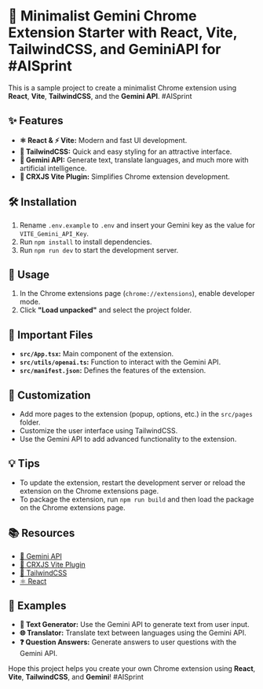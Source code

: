 # 🚀 Minimalist Gemini Chrome Extension Starter with React, Vite, TailwindCSS, and GeminiAPI for #AISprint

This is a sample project to create a minimalist Chrome extension using **React**, **Vite**, **TailwindCSS**, and the **Gemini API**. #AISprint

## ✨ Features

- **⚛️ React & ⚡ Vite:** Modern and fast UI development.
- **🎨 TailwindCSS:** Quick and easy styling for an attractive interface.
- **🔮 Gemini API:** Generate text, translate languages, and much more with artificial intelligence.
- **🔌 CRXJS Vite Plugin:** Simplifies Chrome extension development.

## 🛠️ Installation

1. Rename `.env.example` to `.env` and insert your Gemini key as the value for `VITE_Gemini_API_Key`.
2. Run `npm install` to install dependencies.
3. Run `npm run dev` to start the development server.

## 🚀 Usage

1. In the Chrome extensions page (`chrome://extensions`), enable developer mode.
2. Click **"Load unpacked"** and select the project folder.

## 📁 Important Files

- **`src/App.tsx`:** Main component of the extension.
- **`src/utils/openai.ts`:** Function to interact with the Gemini API.
- **`src/manifest.json`:** Defines the features of the extension.

## 🎨 Customization

- Add more pages to the extension (popup, options, etc.) in the `src/pages` folder.
- Customize the user interface using TailwindCSS.
- Use the Gemini API to add advanced functionality to the extension.

## 💡 Tips

- To update the extension, restart the development server or reload the extension on the Chrome extensions page.
- To package the extension, run `npm run build` and then load the package on the Chrome extensions page.

## 📚 Resources

- [🔮 Gemini API](https://platform.openai.com/docs/api-reference)
- [🔌 CRXJS Vite Plugin](https://crxjs.dev/vite-plugin/)
- [🎨 TailwindCSS](https://tailwindcss.com/)
- [⚛️ React](https://reactjs.org/)

## 🌟 Examples

- **📝 Text Generator:** Use the Gemini API to generate text from user input.
- **🌐 Translator:** Translate text between languages using the Gemini API.
- **❓ Question Answers:** Generate answers to user questions with the Gemini API.

Hope this project helps you create your own Chrome extension using **React**, **Vite**, **TailwindCSS**, and **Gemini**! #AISprint